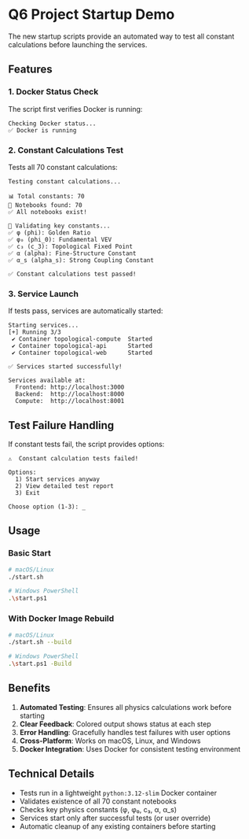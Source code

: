 # Q6 Project Startup Demo

The new startup scripts provide an automated way to test all constant calculations before launching the services.

## Features

### 1. Docker Status Check
The script first verifies Docker is running:
```
Checking Docker status...
✅ Docker is running
```

### 2. Constant Calculations Test
Tests all 70 constant calculations:
```
Testing constant calculations...

📊 Total constants: 70
📓 Notebooks found: 70
✅ All notebooks exist!

🔬 Validating key constants...
✅ φ (phi): Golden Ratio
✅ φ₀ (phi_0): Fundamental VEV
✅ c₃ (c_3): Topological Fixed Point
✅ α (alpha): Fine-Structure Constant
✅ α_s (alpha_s): Strong Coupling Constant

✅ Constant calculations test passed!
```

### 3. Service Launch
If tests pass, services are automatically started:
```
Starting services...
[+] Running 3/3
 ✔ Container topological-compute  Started
 ✔ Container topological-api      Started
 ✔ Container topological-web      Started

✅ Services started successfully!

Services available at:
  Frontend: http://localhost:3000
  Backend:  http://localhost:8000
  Compute:  http://localhost:8001
```

## Test Failure Handling

If constant tests fail, the script provides options:

```
⚠️  Constant calculation tests failed!

Options:
  1) Start services anyway
  2) View detailed test report
  3) Exit

Choose option (1-3): _
```

## Usage

### Basic Start
```bash
# macOS/Linux
./start.sh

# Windows PowerShell
.\start.ps1
```

### With Docker Image Rebuild
```bash
# macOS/Linux
./start.sh --build

# Windows PowerShell
.\start.ps1 -Build
```

## Benefits

1. **Automated Testing**: Ensures all physics calculations work before starting
2. **Clear Feedback**: Colored output shows status at each step
3. **Error Handling**: Gracefully handles test failures with user options
4. **Cross-Platform**: Works on macOS, Linux, and Windows
5. **Docker Integration**: Uses Docker for consistent testing environment

## Technical Details

- Tests run in a lightweight `python:3.12-slim` Docker container
- Validates existence of all 70 constant notebooks
- Checks key physics constants (φ, φ₀, c₃, α, α_s)
- Services start only after successful tests (or user override)
- Automatic cleanup of any existing containers before starting 